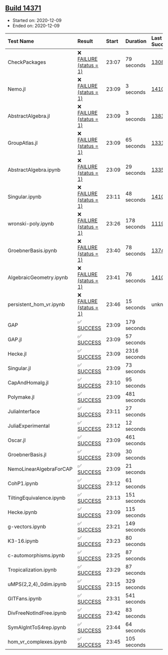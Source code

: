 ## [Build 14371](https://oscarci.mathematik.uni-kl.de/job/oscar/14371/)

* Started on: 2020-12-09
* Ended on: 2020-12-09

| Test Name    | Result | Start | Duration | Last Success | First Failure |
|:-------------|:-------|:------|:---------|:-------------|:--------------|
| CheckPackages | ❌ [FAILURE (status = 1)](https://oscarci.mathematik.uni-kl.de/job/oscar/14371/artifact/logs/build-14371/CheckPackages.log) | 23:07 | 79 seconds | [13085](https://oscarci.mathematik.uni-kl.de/job/oscar/13085/) | [13086](https://oscarci.mathematik.uni-kl.de/job/oscar/13086/) |
| Nemo.jl | ❌ [FAILURE (status = 1)](https://oscarci.mathematik.uni-kl.de/job/oscar/14371/artifact/logs/build-14371/Nemo.jl.log) | 23:09 | 3 seconds | [14101](https://oscarci.mathematik.uni-kl.de/job/oscar/14101/) | [14102](https://oscarci.mathematik.uni-kl.de/job/oscar/14102/) |
| AbstractAlgebra.jl | ❌ [FAILURE (status = 1)](https://oscarci.mathematik.uni-kl.de/job/oscar/14371/artifact/logs/build-14371/AbstractAlgebra.jl.log) | 23:09 | 3 seconds | [13837](https://oscarci.mathematik.uni-kl.de/job/oscar/13837/) | [13838](https://oscarci.mathematik.uni-kl.de/job/oscar/13838/) |
| GroupAtlas.jl | ❌ [FAILURE (status = 1)](https://oscarci.mathematik.uni-kl.de/job/oscar/14371/artifact/logs/build-14371/GroupAtlas.jl.log) | 23:09 | 65 seconds | [13311](https://oscarci.mathematik.uni-kl.de/job/oscar/13311/) | [13312](https://oscarci.mathematik.uni-kl.de/job/oscar/13312/) |
| AbstractAlgebra.ipynb | ❌ [FAILURE (status = 1)](https://oscarci.mathematik.uni-kl.de/job/oscar/14371/artifact/logs/build-14371/AbstractAlgebra.ipynb.log) | 23:09 | 29 seconds | [13355](https://oscarci.mathematik.uni-kl.de/job/oscar/13355/) | [13356](https://oscarci.mathematik.uni-kl.de/job/oscar/13356/) |
| Singular.ipynb | ❌ [FAILURE (status = 1)](https://oscarci.mathematik.uni-kl.de/job/oscar/14371/artifact/logs/build-14371/Singular.ipynb.log) | 23:11 | 48 seconds | [14101](https://oscarci.mathematik.uni-kl.de/job/oscar/14101/) | [14102](https://oscarci.mathematik.uni-kl.de/job/oscar/14102/) |
| wronski-poly.ipynb | ❌ [FAILURE (status = 1)](https://oscarci.mathematik.uni-kl.de/job/oscar/14371/artifact/logs/build-14371/wronski-poly.ipynb.log) | 23:26 | 178 seconds | [11192](https://oscarci.mathematik.uni-kl.de/job/oscar/11192/) | [11193](https://oscarci.mathematik.uni-kl.de/job/oscar/11193/) |
| GroebnerBasis.ipynb | ❌ [FAILURE (status = 1)](https://oscarci.mathematik.uni-kl.de/job/oscar/14371/artifact/logs/build-14371/GroebnerBasis.ipynb.log) | 23:40 | 78 seconds | [13748](https://oscarci.mathematik.uni-kl.de/job/oscar/13748/) | [13749](https://oscarci.mathematik.uni-kl.de/job/oscar/13749/) |
| AlgebraicGeometry.ipynb | ❌ [FAILURE (status = 1)](https://oscarci.mathematik.uni-kl.de/job/oscar/14371/artifact/logs/build-14371/AlgebraicGeometry.ipynb.log) | 23:41 | 76 seconds | [14101](https://oscarci.mathematik.uni-kl.de/job/oscar/14101/) | [14102](https://oscarci.mathematik.uni-kl.de/job/oscar/14102/) |
| persistent_hom_vr.ipynb | ❌ [FAILURE (status = 1)](https://oscarci.mathematik.uni-kl.de/job/oscar/14371/artifact/logs/build-14371/persistent_hom_vr.ipynb.log) | 23:46 | 15 seconds | unknown | unknown |
| GAP | ✅ [SUCCESS](https://oscarci.mathematik.uni-kl.de/job/oscar/14371/artifact/logs/build-14371/GAP.log) | 23:09 | 179 seconds |  |  |
| GAP.jl | ✅ [SUCCESS](https://oscarci.mathematik.uni-kl.de/job/oscar/14371/artifact/logs/build-14371/GAP.jl.log) | 23:09 | 57 seconds |  |  |
| Hecke.jl | ✅ [SUCCESS](https://oscarci.mathematik.uni-kl.de/job/oscar/14371/artifact/logs/build-14371/Hecke.jl.log) | 23:09 | 2316 seconds |  |  |
| Singular.jl | ✅ [SUCCESS](https://oscarci.mathematik.uni-kl.de/job/oscar/14371/artifact/logs/build-14371/Singular.jl.log) | 23:09 | 73 seconds |  |  |
| CapAndHomalg.jl | ✅ [SUCCESS](https://oscarci.mathematik.uni-kl.de/job/oscar/14371/artifact/logs/build-14371/CapAndHomalg.jl.log) | 23:10 | 95 seconds |  |  |
| Polymake.jl | ✅ [SUCCESS](https://oscarci.mathematik.uni-kl.de/job/oscar/14371/artifact/logs/build-14371/Polymake.jl.log) | 23:09 | 481 seconds |  |  |
| JuliaInterface | ✅ [SUCCESS](https://oscarci.mathematik.uni-kl.de/job/oscar/14371/artifact/logs/build-14371/JuliaInterface.log) | 23:11 | 27 seconds |  |  |
| JuliaExperimental | ✅ [SUCCESS](https://oscarci.mathematik.uni-kl.de/job/oscar/14371/artifact/logs/build-14371/JuliaExperimental.log) | 23:12 | 12 seconds |  |  |
| Oscar.jl | ✅ [SUCCESS](https://oscarci.mathematik.uni-kl.de/job/oscar/14371/artifact/logs/build-14371/Oscar.jl.log) | 23:09 | 461 seconds |  |  |
| GroebnerBasis.jl | ✅ [SUCCESS](https://oscarci.mathematik.uni-kl.de/job/oscar/14371/artifact/logs/build-14371/GroebnerBasis.jl.log) | 23:09 | 30 seconds |  |  |
| NemoLinearAlgebraForCAP | ✅ [SUCCESS](https://oscarci.mathematik.uni-kl.de/job/oscar/14371/artifact/logs/build-14371/NemoLinearAlgebraForCAP.log) | 23:09 | 21 seconds |  |  |
| CohP1.ipynb | ✅ [SUCCESS](https://oscarci.mathematik.uni-kl.de/job/oscar/14371/artifact/logs/build-14371/CohP1.ipynb.log) | 23:12 | 61 seconds |  |  |
| TiltingEquivalence.ipynb | ✅ [SUCCESS](https://oscarci.mathematik.uni-kl.de/job/oscar/14371/artifact/logs/build-14371/TiltingEquivalence.ipynb.log) | 23:13 | 151 seconds |  |  |
| Hecke.ipynb | ✅ [SUCCESS](https://oscarci.mathematik.uni-kl.de/job/oscar/14371/artifact/logs/build-14371/Hecke.ipynb.log) | 23:09 | 115 seconds |  |  |
| g-vectors.ipynb | ✅ [SUCCESS](https://oscarci.mathematik.uni-kl.de/job/oscar/14371/artifact/logs/build-14371/g-vectors.ipynb.log) | 23:21 | 149 seconds |  |  |
| K3-16.ipynb | ✅ [SUCCESS](https://oscarci.mathematik.uni-kl.de/job/oscar/14371/artifact/logs/build-14371/K3-16.ipynb.log) | 23:23 | 80 seconds |  |  |
| c-automorphisms.ipynb | ✅ [SUCCESS](https://oscarci.mathematik.uni-kl.de/job/oscar/14371/artifact/logs/build-14371/c-automorphisms.ipynb.log) | 23:25 | 87 seconds |  |  |
| Tropicalization.ipynb | ✅ [SUCCESS](https://oscarci.mathematik.uni-kl.de/job/oscar/14371/artifact/logs/build-14371/Tropicalization.ipynb.log) | 23:29 | 87 seconds |  |  |
| uMPS(2,2,4)_0dim.ipynb | ✅ [SUCCESS](https://oscarci.mathematik.uni-kl.de/job/oscar/14371/artifact/logs/build-14371/uMPS-2-2-4-_0dim.ipynb.log) | 23:15 | 329 seconds |  |  |
| GITFans.ipynb | ✅ [SUCCESS](https://oscarci.mathematik.uni-kl.de/job/oscar/14371/artifact/logs/build-14371/GITFans.ipynb.log) | 23:31 | 541 seconds |  |  |
| DivFreeNotIndFree.ipynb | ✅ [SUCCESS](https://oscarci.mathematik.uni-kl.de/job/oscar/14371/artifact/logs/build-14371/DivFreeNotIndFree.ipynb.log) | 23:42 | 83 seconds |  |  |
| SymAlgIntToS4rep.ipynb | ✅ [SUCCESS](https://oscarci.mathematik.uni-kl.de/job/oscar/14371/artifact/logs/build-14371/SymAlgIntToS4rep.ipynb.log) | 23:44 | 64 seconds |  |  |
| hom_vr_complexes.ipynb | ✅ [SUCCESS](https://oscarci.mathematik.uni-kl.de/job/oscar/14371/artifact/logs/build-14371/hom_vr_complexes.ipynb.log) | 23:45 | 105 seconds |  |  |
